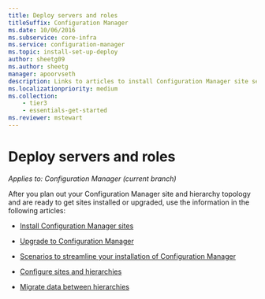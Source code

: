```yaml
---
title: Deploy servers and roles
titleSuffix: Configuration Manager
ms.date: 10/06/2016
ms.subservice: core-infra
ms.service: configuration-manager
ms.topic: install-set-up-deploy
author: sheetg09
ms.author: sheetg
manager: apoorvseth
description: Links to articles to install Configuration Manager site servers and roles.
ms.localizationpriority: medium
ms.collection:
    - tier3
    - essentials-get-started
ms.reviewer: mstewart
---
```


# Deploy servers and roles

*Applies to: Configuration Manager (current branch)*

After you plan out your Configuration Manager site and hierarchy topology and are ready to get sites installed or upgraded, use the information in the following articles:

- [Install Configuration Manager sites](install/installing-sites.md)

- [Upgrade to Configuration Manager](install/upgrade-to-configuration-manager.md)

- [Scenarios to streamline your installation of Configuration Manager](install/scenarios-to-streamline-your-installation.md)

- [Configure sites and hierarchies](configure/configure-sites-and-hierarchies.md)

- [Migrate data between hierarchies](../../migration/migrate-data-between-hierarchies.md)
